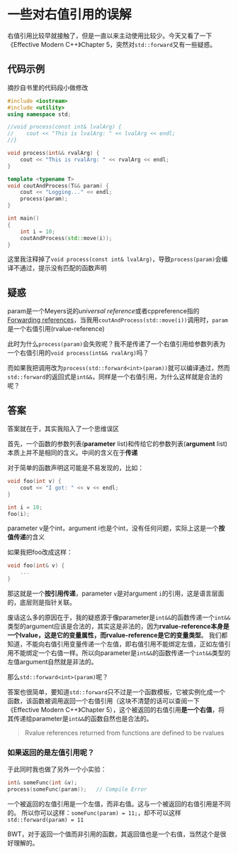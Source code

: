 # 一些对右值引用的误解

右值引用比较早就接触了，但是一直以来主动使用比较少。今天又看了一下《Effective Modern C++》Chapter 5，突然对`std::forward`又有一些疑惑。

## 代码示例
摘抄自书里的代码段小做修改
```cpp
#include <iostream>
#include <utility>
using namespace std;

//void process(const int& lvalArg) {
//    cout << "This is lvalArg: " << lvalArg << endl;
//}

void process(int&& rvalArg) {
    cout << "This is rvalArg: " << rvalArg << endl;
}

template <typename T>
void coutAndProcess(T&& param) {
    cout << "Logging..." << endl;
    process(param);
}

int main()
{
    int i = 10;
    coutAndProcess(std::move(i));
}
```

这里我注释掉了`void process(const int& lvalArg)`，导致`process(param)`会编译不通过，提示没有匹配的函数声明

## 疑惑

param是一个Meyers说的*universal reference*或者cppreference指的[Forwarding references](http://en.cppreference.com/w/cpp/language/reference#Forwarding_references)，当我用`coutAndProcess(std::move(i))`调用时，`param`是一个右值引用(rvalue-reference)

此时为什么`process(param)`会失败呢？我不是传递了一个右值引用给参数列表为一个右值引用的`void process(int&& rvalArg)`吗？

而如果我把调用改为`process(std::forward<int>(param))`就可以编译通过，然而`std::forward`的返回式是`int&&`，同样是一个右值引用，为什么这样就是合法的呢？

## 答案

答案就在于，其实我陷入了一个思维误区

首先，一个函数的参数列表(**parameter** list)和传给它的参数列表(**argument** list)本质上并不是相同的含义。中间的含义在于**传递**

对于简单的函数声明这可能是不易发现的，比如：
```cpp
void foo(int v) {
    cout << "I got: " << v << endl;
}

int i = 10;
foo(i);
```
parameter v是个int，argument i也是个int，没有任何问题，实际上这是一个**按值传递**的含义

如果我把foo改成这样：
```cpp
void foo(int& v) {
    ...
}
```
那这就是一个**按引用传递**，parameter `v`是对argument `i`的引用，这是语言层面的，底层则是指针关联。

废话这么多的原因在于，我的疑惑源于像parameter是`int&&`的函数传递一个`int&&`类型的argument应该是合法的，其实这是非法的，因为**rvalue-reference本身是一个lvalue，这是它的变量属性，而rvalue-reference是它的变量类型**。
我们都知道，不能向右值引用变量传递一个左值，即右值引用不能绑定左值，正如左值引用不能绑定一个右值一样。所以向parameter是`int&&`的函数传递一个`int&&`类型的左值argument自然就是非法的。

那么`std::forward<int>(param)`呢？

答案也很简单，要知道`std::forward`只不过是一个函数模板，它被实例化成一个函数，该函数被调用返回一个右值引用（这块不清楚的话可以查阅一下《Effective Modern C++》Chapter 5），这个被返回的右值引用**是一个右值**，将其传递给parameter是`int&&`的函数自然也是合法的。

> Rvalue references returned from functions are defined to be rvalues

### 如果返回的是左值引用呢？
于此同时我也做了另外一个小实验：
```cpp
int& someFunc(int &v);
process(someFunc(param));   // Compile Error
```
一个被返回的左值引用是一个左值，而非右值。这与一个被返回的右值引用是不同的。
所以你可以这样：`someFunc(param) = 11;`，却不可以这样`std::forward(param) = 11`

BWT，对于返回一个值而非引用的函数，其返回值也是一个右值，当然这个是很好理解的。
